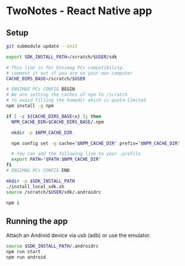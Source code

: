 # TwoNotes - React Native app

## Setup

```bash
git submodule update --init

export SDK_INSTALL_PATH=/scratch/$USER/sdk

# This line is for Ensimag PCs compatibility,
# comment it out if you are on your own computer
CACHE_DIRS_BASE=/scratch/$USER

# ENSIMAG PCs CONFIG BEGIN
# We are setting the caches of npm to /scratch
# to avoid filling the homedir which is quota-limited
npm install -g npm

if [ -z ${CACHE_DIRS_BASE+x} ]; then
  NPM_CACHE_DIR=$CACHE_DIRS_BASE/.npm

  mkdir -p $NPM_CACHE_DIR

  npm config set -g cache="$NPM_CACHE_DIR" prefix="$NPM_CACHE_DIR"

  # You can add the following line to your .profile
  export PATH="$PATH:$NPM_CACHE_DIR"
fi
# ENSIMAG PCs CONFIG END

mkdir -p $SDK_INSTALL_PATH
./install_local_sdk.sh
source /scratch/$USER/sdk/.androidrc

npm i
```

## Running the app

Attach an Android device via usb (adb) or use the emulator.

```bash
source $SDK_INSTALL_PATH/.androidrc
npm run start
npm run android
```
